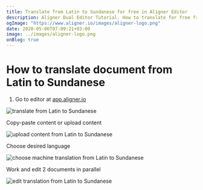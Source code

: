 ```yaml
---
title: Translate from Latin to Sundanese for free in Aligner Editor
description: Aligner Dual Editor Tutorial. How to translate for free from Latin to Sundanese. Aligner is multilingual document management platform. 
ogImage: "https://www.aligner.io/images/aligner-logo.png"
date: 2020-05-06T07:09:21+03:00
image: ../images/aligner-logo.png
onBlog: true
---
```


# How to translate document from Latin to Sundanese

1. Go to editor at [app.aligner.io](https://app.aligner.io "Aligner App web page")

![translate from Latin to Sundanese](../aligner-blank-editor.png "translate from Latin to Sundanese")

Copy-paste content or upload content

![upload content from Latin to Sundanese](../aligner-uploaded-document.png "upload content from Latin to Sundanese")

Choose desired language

![choose machine translation from Latin to Sundanese](../aligner-language-dropdown.png "choose machine translation from Latin to Sundanese")

Work and edit 2 documents in parallel

![edit translation from Latin to Sundanese](../aligner-double-sitded-editor.png "edit translation from Latin to Sundanese")

